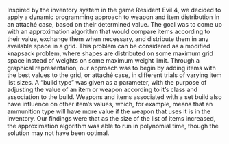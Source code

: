 Inspired by the inventory system in the game Resident Evil 4, we decided to apply a dynamic programming approach to weapon and item distribution in an attaché case, based on their determined value. The goal was to come up with an approximation algorithm that would compare items according to their value, exchange them when necessary, and distribute them in any available space in a grid. This problem can be considered as a modified knapsack problem, where shapes are distributed on some maximum grid space instead of weights on some maximum weight limit. Through a graphical representation, our approach was to begin by adding items with the best values to the grid, or attaché case, in different trials of varying item list sizes. A “build type” was given as a parameter, with the purpose of adjusting the value of an item or weapon according to it’s class and association to the build. Weapons and items associated with a set build also have influence on other item’s values, which, for example, means that an ammunition type will have more value if the weapon that uses it is in the inventory. Our findings were that as the size of the list of items increased, the approximation algorithm was able to run in polynomial time, though the solution may not have been optimal.